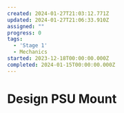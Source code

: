 ```yaml
---
created: 2024-01-27T21:03:12.771Z
updated: 2024-01-27T21:06:33.910Z
assigned: ""
progress: 0
tags:
  - 'Stage 1'
  - Mechanics
started: 2023-12-18T00:00:00.000Z
completed: 2024-01-15T00:00:00.000Z
---
```


# Design PSU Mount
